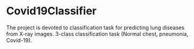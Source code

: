 # Covid19Classifier
The project is devoted to classification task for predicting lung diseases from X-ray images. 3-class classification task (Normal chest, pneumonia, Covid-19).
